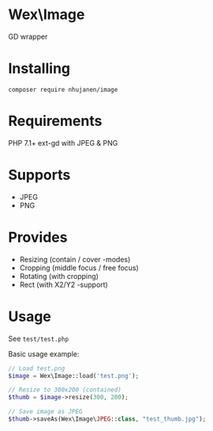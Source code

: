 # Wex\Image
GD wrapper

# Installing
`composer require nhujanen/image`

# Requirements
PHP 7.1+
ext-gd with JPEG & PNG

# Supports
- JPEG
- PNG

# Provides
- Resizing (contain / cover -modes)
- Cropping (middle focus / free focus)
- Rotating (with cropping)
- Rect (with X2/Y2 -support)

# Usage
See `test/test.php`

Basic usage example:
```php
// Load test.png
$image = Wex\Image::load('test.png');

// Resize to 300x200 (contained)
$thumb = $image->resize(300, 200);

// Save image as JPEG
$thumb->saveAs(Wex\Image\JPEG::class, "test_thumb.jpg");
```